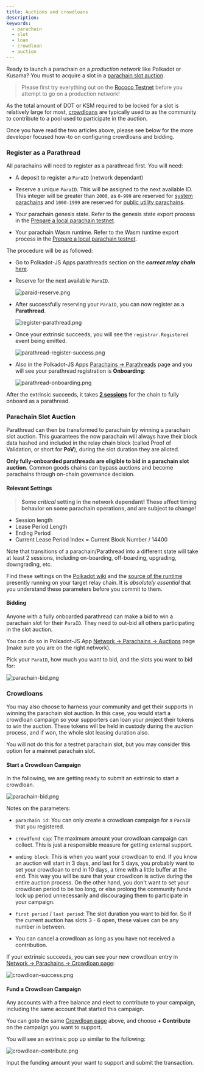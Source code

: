 ```yaml
---
title: Auctions and crowdloans
description:
keywords:
  - parachain
  - slot
  - loan
  - crowdloan
  - auction
---
```


Ready to launch a parachain on a _production network_ like Polkadot or Kusama?
You must to acquire a slot in a [parachain slot auction](https://wiki.polkadot.network/docs/learn-auction).

> Please first try everything out on the [Rococo Testnet](/tutorials/connect-other-chains/rococo-slot/) before you attempt to go on a production network!

As the total amount of DOT or KSM required to be locked for a slot is relatively large for most, [crowdloans](https://wiki.polkadot.network/docs/learn-crowdloans) are typically used to as the community to contribute to a pool used to participate in the auction.

Once you have read the two articles above, please see below for the more developer focused how-to on configuring crowdloans and bidding.

### Register as a Parathread

All parachains will need to register as a parathread first.
You will need:

- A deposit to register a `ParaID` (network dependant)

- Reserve a unique `ParaID`. This will be assigned to the next available ID.
  This integer will be greater than `2000`, as `0-999` are reserved for [system parachains](https://wiki.polkadot.network/docs/learn-common-goods#system-level-chains) and `1000-1999` are reserved for [public utility parachains](https://wiki.polkadot.network/docs/learn-common-goods#public-utility-chains).

- Your parachain genesis state.
  Refer to the genesis state export process in the [Prepare a local parachain testnet](/tutorials/connect-other-chains/local-relay/).

- Your parachain Wasm runtime.
  Refer to the Wasm runtime export process in the [Prepare a local parachain testnet](/tutorials/connect-other-chains/local-relay/).

The procedure will be as followed:

- Go to Polkadot-JS Apps parathreads section on the **_correct relay chain_** [here](https://polkadot.js.org/apps/#/parachains/parathreads).

- Reserve for the next available `ParaID`.

  ![paraid-reserve.png](/media/images/docs/tutorials/09-cumulus/paraid-reserve.png)

- After successfully reserving your `ParaID`, you can now register as a **Parathread**.

  ![register-parathread.png](/media/images/docs/tutorials/09-cumulus/register-parathread.png)

- Once your extrinsic succeeds, you will see the `registrar.Registered` event being emitted.

  ![parathread-register-success.png](/media/images/docs/tutorials/09-cumulus/parathread-register-success.png)

- Also in the Polkadot-JS Apps [Parachains -> Parathreads](https://polkadot.js.org/apps/#/parachains/parathreads) page and you will see your parathread registration is **Onboarding**:

  ![parathread-onboarding.png](/media/images/docs/tutorials/09-cumulus/parathread-onboarding.png)

After the extrinsic succeeds, it takes [**2 sessions**](#relevant-settings) for the chain to fully onboard as a parathread.

### Parachain Slot Auction

Parathread can then be transformed to parachain by winning a parachain slot auction.
This guarantees the now parachain will always have their block data hashed and included in the relay chain block (called Proof of Validation, or short for **PoV**), during the slot duration they are alloted.

**Only fully-onboarded parathreads are eligible to bid in a parachain slot auction.**
Common goods chains can bypass auctions and become parachains through on-chain governance decision.

#### Relevant Settings

> **Some _critical_ setting in the network dependant! These affect timing behavior on some parachain operations, and are subject to change!**

- Session length
- Lease Period Length
- Ending Period
- Current Lease Period Index = Current Block Number / 14400

Note that transitions of a parachain/Parathread into a different state will take at least 2 sessions, including on-boarding, off-boarding, upgrading, downgrading, etc.

Find these settings on the [Polkadot wiki](https://wiki.polkadot.network/docs/learn-crowdloans#starting-a-crowdloan-campaign) and the [source of the runtime](https://github.com/paritytech/polkadot/tree/master/runtime) presently running on your target relay chain.
It is _absolutely essential_ that you understand these parameters before you commit to them.

#### Bidding

Anyone with a fully onboarded parathread can make a bid to win a parachain slot for their `ParaID`.
They need to out-bid all others participating in the slot auction.

You can do so in Polkadot-JS App [Network -> Parachains -> Auctions](https://polkadot.js.org/apps/#/parachains/auctions) page (make sure you are on the right network).

Pick your `ParaID`, how much you want to bid, and the slots you want to bid for:

![parachain-bid.png](/media/images/docs/tutorials/09-cumulus/parachain-bid.png)

### Crowdloans

You may also choose to harness your community and get their supports in winning the parachain slot auction.
In this case, you would start a crowdloan campaign so your supporters can loan your project their tokens to win the auction.
These tokens will be held in custody during the auction process, and if won, the whole slot leasing duration also.

You will not do this for a testnet parachain slot, but you may consider this option for a mainnet parachain slot.

#### Start a Crowdloan Campaign

In the following, we are getting ready to submit an extrinsic to start a crowdloan.

![parachain-bid.png](/media/images/docs/tutorials/09-cumulus/parachain-crowdloan.png)

Notes on the parameters:

- `parachain id`: You can only create a crowdloan campaign for a `ParaID` that you registered.

- `crowdfund cap`: The maximum amount your crowdloan campaign can collect.
  This is just a responsible measure for getting external support.

- `ending block`: This is when you want your crowdloan to end.
  If you know an auction will start in 3 days, and last for 5 days, you probably want to set your crowdloan to end in 10 days, a time with a little buffer at the end.
  This way you will be sure that your crowdloan is active during the entire auction process.
  On the other hand, you don't want to set your crowdloan period to be too long, or else prolong the community funds lock up period unnecessarily and discouraging them to participate in your campaign.

- `first period` / `last period`: The slot duration you want to bid for.
  So if the current auction has slots 3 - 6 open, these values can be any number in between.

- You can cancel a crowdloan as long as you have not received a contribution.

If your extrinsic succeeds, you can see your new crowdloan entry in [Network -> Parachains -> Crowdloan page](https://polkadot.js.org/apps/#/parachains/crowdloan):

![crowdloan-success.png](/media/images/docs/tutorials/09-cumulus/crowdloan-success.png)

#### Fund a Crowdloan Campaign

Any accounts with a free balance and elect to contribute to your campaign, including the same account that started this campaign.

You can goto the same [Crowdloan page](https://polkadot.js.org/apps/#/parachains/crowdloan) above, and choose **+ Contribute** on the campaign you want to support.

You will see an extrinsic pop up similar to the following:

![crowdloan-contribute.png](/media/images/docs/tutorials/09-cumulus/crowdloan-contribute.png)

Input the funding amount your want to support and submit the transaction.
